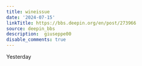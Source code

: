```yaml
---
title: wineissue
date: '2024-07-15'
linkTitle: https://bbs.deepin.org/en/post/273966
source: deepin_bbs
description:  giuseppe00 
disable_comments: true
---
```

Yesterday 
